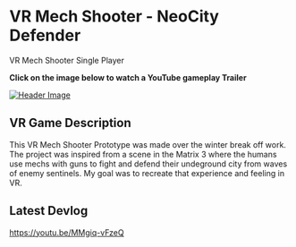 # VR Mech Shooter - NeoCity Defender
VR Mech Shooter Single Player

**Click on the image below to watch a YouTube gameplay Trailer**

[![Header Image](https://github.com/stevie57/VR_Defender/blob/main/Assets/Texture/TitleThumbnail.png)](https://youtu.be/9gcXb-Gw-a0)

## VR Game Description
This VR Mech Shooter Prototype was made over the winter break off work. The project was inspired from a scene in the Matrix 3 where the humans use mechs with guns to fight and defend their undeground city from waves of enemy sentinels. My goal was to recreate that experience and feeling in VR.

## Latest Devlog
https://youtu.be/MMgiq-vFzeQ
